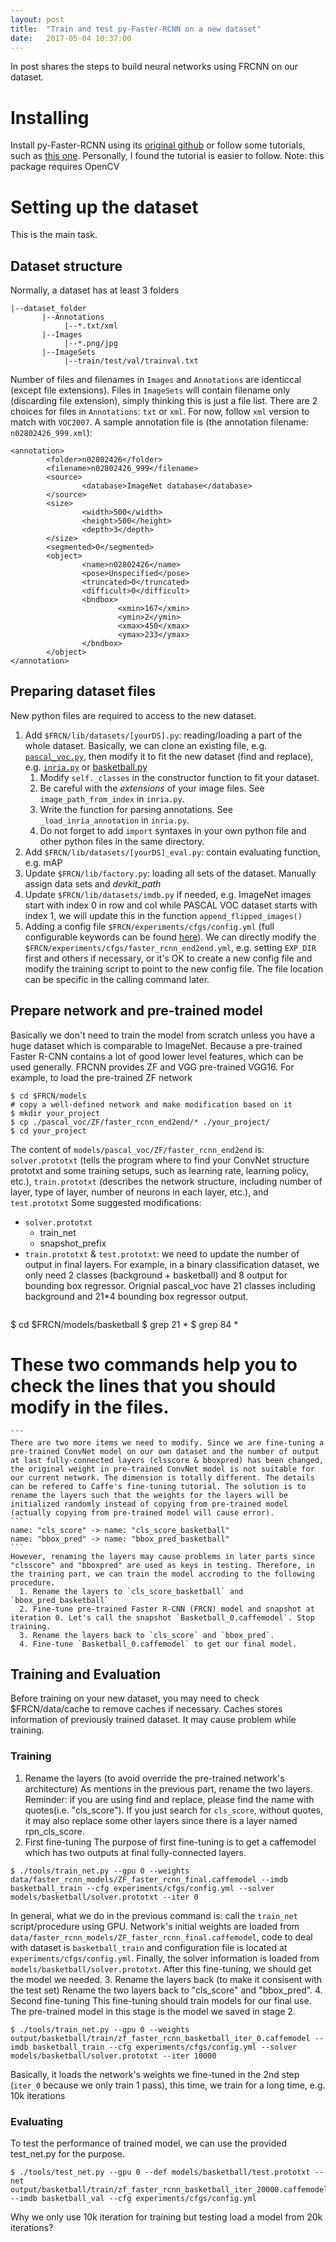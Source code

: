 ```yaml
---
layout: post
title:  "Train and test py-Faster-RCNN on a new dataset"
date:   2017-05-04 10:37:00
---
```


In post shares the steps to build neural networks using FRCNN on our dataset.

# Installing
Install py-Faster-RCNN using its [original github](https://github.com/rbgirshick/py-faster-rcnn) or follow some tutorials, such as [this one](https://huangying-zhan.github.io/2016/09/22/detection-faster-rcnn.html). Personally, I found the tutorial is easier to follow.
Note: this package requires OpenCV

# Setting up the dataset
This is the main task.
## Dataset structure
Normally, a dataset has at least 3 folders
```
|--dataset_folder
       |--Annotations
            |--*.txt/xml
       |--Images
            |--*.png/jpg       
       |--ImageSets
            |--train/test/val/trainval.txt
```
Number of files and filenames in `Images` and `Annotations` are identiccal (except file extensions). Files in `ImageSets` will contain filename only (discarding file extension), simply thinking this is just a file list.
There are 2 choices for files in `Annotations`: `txt` or `xml`. For now, follow `xml` version to match with `VOC2007`.
A sample annotation file is (the annotation filename: `n02802426_999.xml`):
```
<annotation>
        <folder>n02802426</folder>
        <filename>n02802426_999</filename>
        <source>
                <database>ImageNet database</database>
        </source>
        <size>
                <width>500</width>
                <height>500</height>
                <depth>3</depth>
        </size>
        <segmented>0</segmented>
        <object>
                <name>n02802426</name>
                <pose>Unspecified</pose>
                <truncated>0</truncated>
                <difficult>0</difficult>
                <bndbox>
                        <xmin>167</xmin>
                        <ymin>2</ymin>
                        <xmax>450</xmax>
                        <ymax>233</ymax>
                </bndbox>
        </object>
</annotation>
```
## Preparing dataset files
New python files are required to access to the new dataset.
1. Add `$FRCN/lib/datasets/[yourDS].py`: reading/loading a part of the whole dataset. Basically, we can clone an existing file, e.g. [`pascal_voc.py`](https://github.com/rbgirshick/py-faster-rcnn/blob/master/lib/datasets/pascal_voc.py), then modify it to fit the new dataset (find and replace), e.g. [`inria.py`](https://github.com/deboc/py-faster-rcnn/blob/master/lib/datasets/inria.py) or [basketball.py](https://github.com/Huangying-Zhan/py-faster-rcnn/blob/master/lib/datasets/basketball.py)
    1. Modify `self._classes` in the constructor function to fit your dataset.
    2. Be careful with the *extensions* of your image files. See `image_path_from_index` in `inria.py`.
    3. Write the function for parsing annotations. See `_load_inria_annotation` in `inria.py`.
    4. Do not forget to add `import` syntaxes in your own python file and other python files in the same directory.
2. Add `$FRCN/lib/datasets/[yourDS]_eval.py`: contain evaluating function, e.g. mAP
3. Update `$FRCN/lib/factory.py`: loading all sets of the dataset. Manually assign data sets and *devkit_path*
4. Update `$FRCN/lib/datasets/imdb.py` if needed, e.g. ImageNet images start with index 0 in row and col while PASCAL VOC dataset starts with index 1, we will update this in the function `append_flipped_images()`    
5. Adding a config file `$FRCN/experiments/cfgs/config.yml` (full configurable keywords can be found [here](https://github.com/rbgirshick/py-faster-rcnn/blob/96dc9f1dea3087474d6da5a98879072901ee9bf9/lib/fast_rcnn/config.py)). We can directly modify the `$FRCN/experiments/cfgs/faster_rcnn_end2end.yml`, e.g. setting `EXP_DIR` first and others if necessary, or it's OK to create a new config file and modify the training script to point to the new config file. The file location can be specific in the calling command later.

## Prepare network and pre-trained model
Basically we don't need to train the model from scratch unless you have a huge dataset which is comparable to ImageNet. Because a pre-trained Faster R-CNN contains a lot of good lower level features, which can be used generally.
FRCNN provides ZF and VGG pre-trained VGG16. For example, to load the pre-trained ZF network
```
$ cd $FRCN/models
# copy a well-defined network and make modification based on it
$ mkdir your_project
$ cp ./pascal_voc/ZF/faster_rcnn_end2end/* ./your_project/
$ cd your_project
```
The content of `models/pascal_voc/ZF/faster_rcnn_end2end` is: `solver.prototxt` (tells the program where to find your ConvNet structure prototxt and some training setups, such as learning rate, learning policy, etc.), `train.prototxt` (describes the network structure, including number of layer, type of layer, number of neurons in each layer, etc.), and `test.prototxt`
Some suggested modifications:
  * `solver.prototxt`
    * train_net
    * snapshot_prefix
  * `train.prototxt` & `test.prototxt`: we need to update the number of output in final layers. For example, in a binary classification dataset, we only need 2 classes (background + basketball) and 8 output for bounding box regressor. Orignial pascal_voc have 21 classes including background and 21*4 bounding box regressor output.
    ```
$ cd $FRCN/models/basketball
$ grep 21 *
$ grep 84 *
# These two commands help you to check the lines that you should modify in the files.
    ```
    There are two more items we need to modify. Since we are fine-tuning a pre-trained ConvNet model on our own dataset and the number of output at last fully-connected layers (clsscore & bboxpred) has been changed, the original weight in pre-trained ConvNet model is not suitable for our current network. The dimension is totally different. The details can be refered to Caffe's fine-tuning tutorial. The solution is to rename the layers such that the weights for the layers will be initialized randomly instead of copying from pre-trained model (actually copying from pre-trained model will cause error).
    ```
    name: "cls_score" -> name: "cls_score_basketball"
    name: "bbox_pred" -> name: "bbox_pred_basketball"
    ```
    However, renaming the layers may cause problems in later parts since "clsscore" and "bboxpred" are used as keys in testing. Therefore, in the training part, we can train the model accroding to the following procedure.
      1. Rename the layers to `cls_score_basketball` and `bbox_pred_basketball`
      2. Fine-tune pre-trained Faster R-CNN (FRCN) model and snapshot at iteration 0. Let's call the snapshot `Basketball_0.caffemodel`. Stop training.
      3. Rename the layers back to `cls_score` and `bbox_pred`.
      4. Fine-tune `Basketball_0.caffemodel` to get our final model.
## Training and Evaluation
Before training on your new dataset, you may need to check $FRCN/data/cache to remove caches if necessary. Caches stores information of previously trained dataset. It may cause problem while training.
### Training
1. Rename the layers (to avoid override the pre-trained network's architecture)
  As mentions in the previous part, rename the two layers.
  Reminder: if you are using find and replace, please find the name with quotes(i.e. "cls_score"). If you just search for `cls_score`, without quotes, it may also replace some other layers since there is a layer named rpn_cls_score.
2. First fine-tuning
  The purpose of first fine-tuning is to get a caffemodel which has two outputs at final fully-connected layers.
  ```
  $ ./tools/train_net.py --gpu 0 --weights data/faster_rcnn_models/ZF_faster_rcnn_final.caffemodel --imdb basketball_train --cfg experiments/cfgs/config.yml --solver models/basketball/solver.prototxt --iter 0
  ```
  In general, what we do in the previous command is: call the `train_net` script/procedure using GPU. Network's initial weights are loaded from `data/faster_rcnn_models/ZF_faster_rcnn_final.caffemodel`, code to deal with dataset is `basketball_train` and configuration file is located at `experiments/cfgs/config.yml`. Finally, the solver information is loaded from `models/basketball/solver.prototxt`. 
  After this fine-tuning, we should get the model we needed.
3. Rename the layers back (to make it consisent with the test set)
  Rename the two layers back to "cls_score" and "bbox_pred".
4. Second fine-tuning
  This fine-tuning should train models for our final use. The pre-trained model in this stage is the model we saved in stage 2.
  ```
  $ ./tools/train_net.py --gpu 0 --weights output/basketball/train/zf_faster_rcnn_basketball_iter_0.caffemodel --imdb basketball_train --cfg experiments/cfgs/config.yml --solver models/basketball/solver.prototxt --iter 10000
  ```
  Basically, it loads the network's weights we fine-tuned in the 2nd step (`iter_0` because we only train 1 pass), this time, we train for a long time, e.g. 10k iterations
### Evaluating
To test the performance of trained model, we can use the provided test_net.py for the purpose.
```
$ ./tools/test_net.py --gpu 0 --def models/basketball/test.prototxt --net output/basketball/train/zf_faster_rcnn_basketball_iter_20000.caffemodel --imdb basketball_val --cfg experiments/cfgs/config.yml
```
Why we only use 10k iteration for training but testing load a model from 20k iterations?
